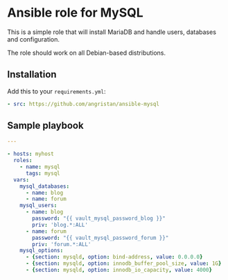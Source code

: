 # Ansible role for MySQL

This is a simple role that will install MariaDB and handle users, databases and configuration.

The role should work on all Debian-based distributions.

## Installation

Add this to your `requirements.yml`:

```yml
- src: https://github.com/angristan/ansible-mysql
```

## Sample playbook

```yaml
---

- hosts: myhost
  roles:
    - name: mysql
      tags: mysql
  vars:
    mysql_databases:
      - name: blog
      - name: forum
    mysql_users:
      - name: blog
        password: "{{ vault_mysql_password_blog }}"
        priv: 'blog.*:ALL'
      - name: forum
        password: "{{ vault_mysql_password_forum }}"
        priv: 'forum.*:ALL'
    mysql_options:
      - {section: mysqld, option: bind-address, value: 0.0.0.0}
      - {section: mysqld, option: innodb_buffer_pool_size, value: 1G}
      - {section: mysqld, option: innodb_io_capacity, value: 4000}
```
